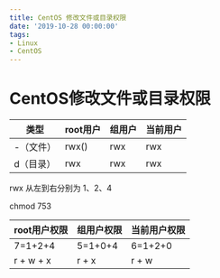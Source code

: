 ```yaml
---
title: CentOS 修改文件或目录权限
date: '2019-10-28 00:00:00'
tags:
- Linux
- CentOS
---
```

# CentOS修改文件或目录权限

类型 | root用户 | 组用户 | 当前用户
---|--- | --- | --- 
-（文件）|rwx() | rwx | rwx 
d（目录）|rwx | rwx | rwx 

rwx 从左到右分别为 1、2、4

chmod 753

root用户权限  |  组用户权限 | 当前用户权限
--- | --- | --- |
7=1+2+4 | 5=1+0+4 | 6=1+2+0
r + w + x | r + x | r + w